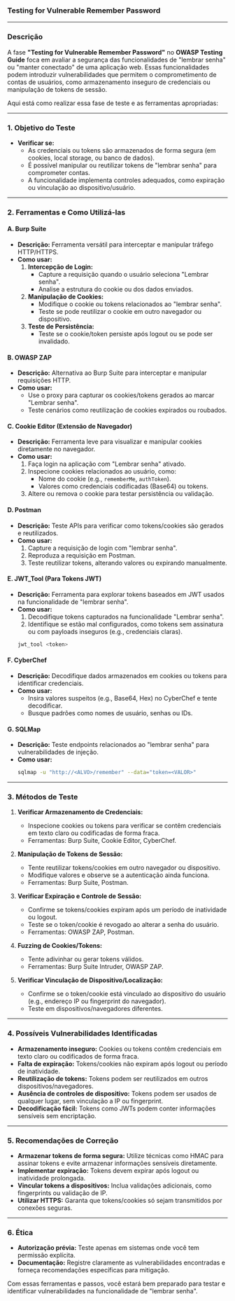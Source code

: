 ### **Testing for Vulnerable Remember Password**

---

### **Descrição**
A fase **"Testing for Vulnerable Remember Password"** no **OWASP Testing Guide** foca em avaliar a segurança das funcionalidades de "lembrar senha" ou "manter conectado" de uma aplicação web. Essas funcionalidades podem introduzir vulnerabilidades que permitem o comprometimento de contas de usuários, como armazenamento inseguro de credenciais ou manipulação de tokens de sessão.

Aqui está como realizar essa fase de teste e as ferramentas apropriadas:

---

### **1. Objetivo do Teste**
- **Verificar se:** 
  - As credenciais ou tokens são armazenados de forma segura (em cookies, local storage, ou banco de dados).
  - É possível manipular ou reutilizar tokens de "lembrar senha" para comprometer contas.
  - A funcionalidade implementa controles adequados, como expiração ou vinculação ao dispositivo/usuário.

---

### **2. Ferramentas e Como Utilizá-las**

#### **A. Burp Suite**
- **Descrição:** Ferramenta versátil para interceptar e manipular tráfego HTTP/HTTPS.
- **Como usar:**
  1. **Intercepção de Login:**
     - Capture a requisição quando o usuário seleciona "Lembrar senha".
     - Analise a estrutura do cookie ou dos dados enviados.
  2. **Manipulação de Cookies:**
     - Modifique o cookie ou tokens relacionados ao "lembrar senha".
     - Teste se pode reutilizar o cookie em outro navegador ou dispositivo.
  3. **Teste de Persistência:**
     - Teste se o cookie/token persiste após logout ou se pode ser invalidado.

#### **B. OWASP ZAP**
- **Descrição:** Alternativa ao Burp Suite para interceptar e manipular requisições HTTP.
- **Como usar:**
  - Use o proxy para capturar os cookies/tokens gerados ao marcar "Lembrar senha".
  - Teste cenários como reutilização de cookies expirados ou roubados.

#### **C. Cookie Editor (Extensão de Navegador)**
- **Descrição:** Ferramenta leve para visualizar e manipular cookies diretamente no navegador.
- **Como usar:**
  1. Faça login na aplicação com "Lembrar senha" ativado.
  2. Inspecione cookies relacionados ao usuário, como:
     - Nome do cookie (e.g., `rememberMe`, `authToken`).
     - Valores como credenciais codificadas (Base64) ou tokens.
  3. Altere ou remova o cookie para testar persistência ou validação.

#### **D. Postman**
- **Descrição:** Teste APIs para verificar como tokens/cookies são gerados e reutilizados.
- **Como usar:**
  1. Capture a requisição de login com "lembrar senha".
  2. Reproduza a requisição em Postman.
  3. Teste reutilizar tokens, alterando valores ou expirando manualmente.

#### **E. JWT_Tool (Para Tokens JWT)**
- **Descrição:** Ferramenta para explorar tokens baseados em JWT usados na funcionalidade de "lembrar senha".
- **Como usar:**
  1. Decodifique tokens capturados na funcionalidade "Lembrar senha".
  2. Identifique se estão mal configurados, como tokens sem assinatura ou com payloads inseguros (e.g., credenciais claras).
  ```bash
  jwt_tool <token>
  ```

#### **F. CyberChef**
- **Descrição:** Decodifique dados armazenados em cookies ou tokens para identificar credenciais.
- **Como usar:**
  - Insira valores suspeitos (e.g., Base64, Hex) no CyberChef e tente decodificar.
  - Busque padrões como nomes de usuário, senhas ou IDs.

#### **G. SQLMap**
- **Descrição:** Teste endpoints relacionados ao "lembrar senha" para vulnerabilidades de injeção.
- **Como usar:**
  ```bash
  sqlmap -u "http://<ALVO>/remember" --data="token=<VALOR>"
  ```

---

### **3. Métodos de Teste**

1. **Verificar Armazenamento de Credenciais:**
   - Inspecione cookies ou tokens para verificar se contêm credenciais em texto claro ou codificadas de forma fraca.
   - Ferramentas: Burp Suite, Cookie Editor, CyberChef.

2. **Manipulação de Tokens de Sessão:**
   - Tente reutilizar tokens/cookies em outro navegador ou dispositivo.
   - Modifique valores e observe se a autenticação ainda funciona.
   - Ferramentas: Burp Suite, Postman.

3. **Verificar Expiração e Controle de Sessão:**
   - Confirme se tokens/cookies expiram após um período de inatividade ou logout.
   - Teste se o token/cookie é revogado ao alterar a senha do usuário.
   - Ferramentas: OWASP ZAP, Postman.

4. **Fuzzing de Cookies/Tokens:**
   - Tente adivinhar ou gerar tokens válidos.
   - Ferramentas: Burp Suite Intruder, OWASP ZAP.

5. **Verificar Vinculação de Dispositivo/Localização:**
   - Confirme se o token/cookie está vinculado ao dispositivo do usuário (e.g., endereço IP ou fingerprint do navegador).
   - Teste em dispositivos/navegadores diferentes.

---

### **4. Possíveis Vulnerabilidades Identificadas**
- **Armazenamento inseguro:** Cookies ou tokens contêm credenciais em texto claro ou codificados de forma fraca.
- **Falta de expiração:** Tokens/cookies não expiram após logout ou período de inatividade.
- **Reutilização de tokens:** Tokens podem ser reutilizados em outros dispositivos/navegadores.
- **Ausência de controles de dispositivo:** Tokens podem ser usados de qualquer lugar, sem vinculação a IP ou fingerprint.
- **Decodificação fácil:** Tokens como JWTs podem conter informações sensíveis sem encriptação.

---

### **5. Recomendações de Correção**
- **Armazenar tokens de forma segura:** Utilize técnicas como HMAC para assinar tokens e evite armazenar informações sensíveis diretamente.
- **Implementar expiração:** Tokens devem expirar após logout ou inatividade prolongada.
- **Vincular tokens a dispositivos:** Inclua validações adicionais, como fingerprints ou validação de IP.
- **Utilizar HTTPS:** Garanta que tokens/cookies só sejam transmitidos por conexões seguras.

---

### **6. Ética**
- **Autorização prévia:** Teste apenas em sistemas onde você tem permissão explícita.
- **Documentação:** Registre claramente as vulnerabilidades encontradas e forneça recomendações específicas para mitigação.

Com essas ferramentas e passos, você estará bem preparado para testar e identificar vulnerabilidades na funcionalidade de "lembrar senha".
